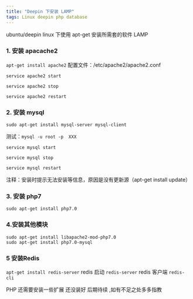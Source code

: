 ```yaml
---
title: "Deepin 下安装 LAMP"
tags: Linux deepin php database
---
```



ubuntu/deepin linux 下使用 apt-get 安装所需套的软件 LAMP
### 1. 安装 apacache2 

`apt-get install apache2`
配置文件：/etc/apache2/apache2.conf    

`service apache2 start`

`service apache2 stop`

`service apache2 restart`

### 2. 安装 mysql
`sudo apt-get install mysql-server mysql-client`
    
测试：`mysql -u root -p  XXX`

`service mysql start`

`service mysql stop`

`service mysql restart`

注释：安装时提示无法安装等信息，原因是没有更新源（apt-get install update）

### 3. 安装 php7 
`sudo apt-get install php7.0`


### 4.安装其他模块
```
sudo apt-get install libapache2-mod-php7.0
sudo apt-get install php7.0-mysql
```
### 5 安装Redis
`apt-get install redis-server` 
redis 启动 `redis-server`
redis 客户端 `redis-cli`


PHP 还需要安装一些扩展 还没装好 后期待续 ,如有不足之处多多指教